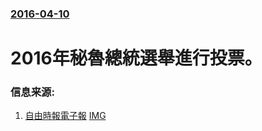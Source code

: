 ### [2016-04-10](/news/2016/04/10/index.md)

##### 
# 2016年秘魯總統選舉進行投票。 




### 信息来源:

1. [自由時報電子報](http://news.ltn.com.tw/news/world/paper/977516) [IMG](https://img.ltn.com.tw/Upload/news/600/2016/04/10/98.jpg)
